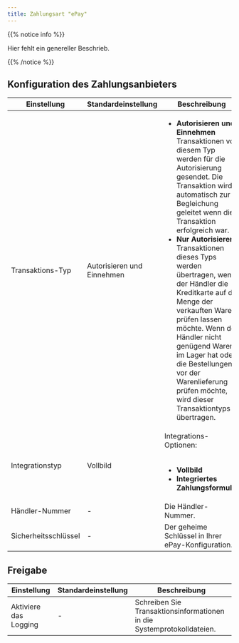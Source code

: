 ```yaml
---
title: Zahlungsart "ePay"
---
```


{{% notice info %}}<p>Hier fehlt ein genereller Beschrieb.</p>{{% /notice %}}

## Konfiguration des Zahlungsanbieters

<table>
	<thead>
		<tr>
			<th>Einstellung</th>
			<th>Standardeinstellung</th>
			<th>Beschreibung</th>
		</tr>
	</thead>
	<tbody>
		<tr>
			<td>Transaktions-Typ</td>
			<td>Autorisieren und Einnehmen</td>
			<td>
			    <ul>
			       <li><strong>Autorisieren und Einnehmen</strong><br>Transaktionen von diesem Typ werden für die Autorisierung gesendet. Die Transaktion wird automatisch zur Begleichung geleitet wenn die Transaktion erfolgreich war.</li>
			       <li><strong>Nur Autorisieren</strong><br>Transaktionen dieses Typs werden übertragen, wenn der Händler die Kreditkarte auf die Menge der verkauften Waren prüfen lassen möchte. Wenn der Händler nicht genügend Waren im Lager hat oder die Bestellungen vor der Warenlieferung prüfen möchte, wird dieser Transaktiontyps übertragen.</li>
			    </ul>
			</td>
		</tr>
		<tr>
			<td>Integrationstyp</td>
			<td>Vollbild</td>
			<td>
			    Integrations-Optionen:<br><br>
			    <ul>
			        <li><strong>Vollbild</strong></li>
			        <li><strong>Integriertes Zahlungsformular</strong></li>
			    </ul>
			</td>
		</tr>
		<tr>
			<td>Händler-Nummer</td>
			<td>-</td>
			<td>Die Händler-Nummer.</td>
		</tr>
		<tr>
			<td>Sicherheitsschlüssel</td>
			<td>-</td>
			<td>Der geheime Schlüssel in Ihrer ePay-Konfiguration.</td>
		</tr>
	</tbody>
</table>

## Freigabe

<table>
	<thead>
		<tr>
			<th>Einstellung</th>
			<th>Standardeinstellung</th>
			<th>Beschreibung</th>
		</tr>
	</thead>
	<tbody>
		<tr>
			<td>Aktiviere das Logging</td>
			<td>-</td>
			<td>Schreiben Sie Transaktionsinformationen in die Systemprotokolldateien.</td>
		</tr>
	</tbody>
</table>
